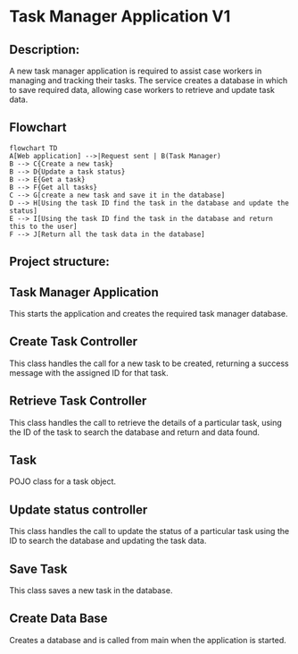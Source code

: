 # Task Manager Application V1 

## Description:
A new task manager application is required to assist case workers in managing and tracking their tasks. 
The service creates a database in which to save required data, allowing case workers to retrieve and update task data. 

## Flowchart 
```mermaid
flowchart TD
A[Web application] -->|Request sent | B(Task Manager)
B --> C{Create a new task}
B --> D{Update a task status}
B --> E{Get a task}
B --> F{Get all tasks}
C --> G[create a new task and save it in the database]
D --> H[Using the task ID find the task in the database and update the status]
E --> I[Using the task ID find the task in the database and return this to the user]
F --> J[Return all the task data in the database]
```

## Project structure: 

## Task Manager Application 
This starts the application and creates the required task manager database.

## Create Task Controller
This class handles the call for a new task to be created, returning a success message with the assigned ID for that task.

## Retrieve Task Controller
This class handles the call to retrieve the details of a particular task, using the ID of the task to search the database and return and data
found. 

## Task
POJO class for a task object. 

## Update status controller 
This class handles the call to update the status of a particular task using the ID to search the database and updating the task data. 

## Save Task
This class saves a new task in the database. 

## Create Data Base 
Creates a database and is called from main when the application is started. 
